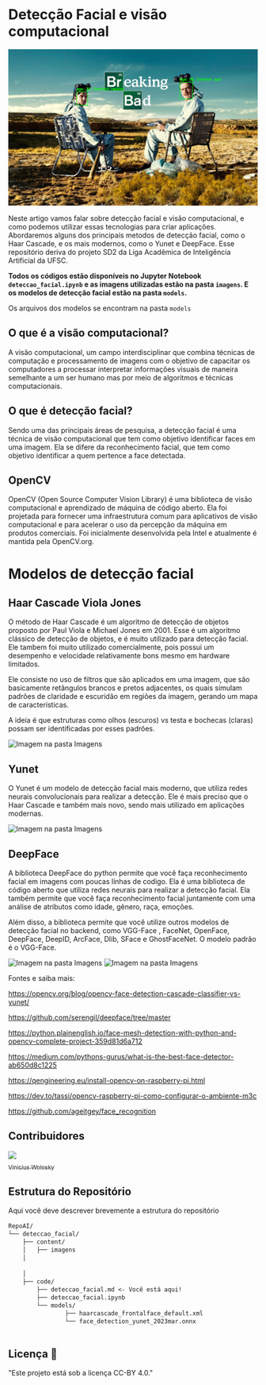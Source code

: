 # Detecção Facial e visão computacional

![Imagem na pasta Imagens](deteccao_facial/content/imagens/baixados.png)

Neste artigo vamos falar sobre detecção facial e visão computacional, e como podemos utilizar essas tecnologias para criar aplicações.
Abordaremos alguns dos principais metodos  de detecção facial, como o Haar Cascade, e os mais modernos, como o Yunet e DeepFace.
Esse repositório deriva do projeto SD2 da Liga Acadêmica de Inteligência Artificial da UFSC.

**Todos os códigos estão disponíveis no Jupyter Notebook `deteccao_facial.ipynb` e as imagens utilizadas estão na pasta `imagens`. E os modelos de detecção facial estão na pasta `models`.**

Os arquivos dos modelos se encontram na pasta `models`

## O que é a visão computacional?

A visão computacional, um campo interdisciplinar que combina técnicas de computação e processamento de imagens com o objetivo de capacitar os computadores a processar interpretar informações visuais de maneira semelhante a um ser humano mas por meio de algoritmos e técnicas computacionais.


## O que é detecção facial?

Sendo uma das principais áreas de pesquisa, a detecção facial é uma técnica de visão computacional que tem como objetivo identificar faces em uma imagem.
Ela se difere da reconhecimento facial, que tem como objetivo identificar a quem pertence a face detectada.


## OpenCV

OpenCV (Open Source Computer Vision Library) é uma biblioteca de visão computacional e aprendizado de máquina de código aberto.
Ela foi projetada para fornecer uma infraestrutura comum para aplicativos de visão computacional e para acelerar o uso da percepção da máquina em produtos comerciais.
Foi inicialmente desenvolvida pela Intel e atualmente é mantida pela OpenCV.org.


# Modelos de detecção facial

## Haar Cascade Viola Jones
O método de Haar Cascade é um algoritmo de detecção de objetos proposto por Paul Viola e Michael Jones em 2001.
Esse é um algoritmo clássico de detecção de objetos, e é muito utilizado para detecção facial. Ele tambem foi muito utilizado comercialmente, pois possui um desempenho e velocidade relativamente bons mesmo em hardware limitados.

Ele consiste no uso de filtros que são aplicados em uma imagem, que são basicamente retângulos brancos e pretos adjacentes, os quais simulam padrões de claridade e escuridão em regiões da imagem, gerando um mapa de características.

A ideia é que estruturas como olhos (escuros) vs testa e bochecas (claras) possam ser identificadas por esses padrões.

 

![Imagem na pasta Imagens](/content\imagens\haar.png)

## Yunet
O Yunet é um modelo de detecção facial mais moderno, que utiliza redes neurais convolucionais para realizar a detecção. Ele é mais preciso que o Haar Cascade e também mais novo, sendo mais utilizado em aplicações modernas.

![Imagem na pasta Imagens](/content\imagens\yunet_vs_haarcascade.png)

## DeepFace
A biblioteca DeepFace do python permite que você faça reconhecimento facial em imagens com poucas linhas de codigo. Ela é uma biblioteca de código aberto que utiliza redes neurais para realizar a detecção facial.
Ela também permite que você faça reconhecimento facial juntamente com uma análise de atributos como idade, gênero, raça, emoções.

Além disso, a biblioteca permite que você utilize outros modelos de detecção facial no backend, como VGG-Face , FaceNet, OpenFace, DeepFace, DeepID, ArcFace, Dlib, SFace e GhostFaceNet. O modelo padrão é o VGG-Face.

![Imagem na pasta Imagens](/content\imagens\angelina.jpg)
![Imagem na pasta Imagens](/content\imagens\emotions_age.jpg)



Fontes e saiba mais:


https://opencv.org/blog/opencv-face-detection-cascade-classifier-vs-yunet/

https://github.com/serengil/deepface/tree/master

https://python.plainenglish.io/face-mesh-detection-with-python-and-opencv-complete-project-359d81d6a712

https://medium.com/pythons-gurus/what-is-the-best-face-detector-ab650d8c1225

https://qengineering.eu/install-opencv-on-raspberry-pi.html

https://dev.to/tassi/opencv-raspberry-pi-como-configurar-o-ambiente-m3c

https://github.com/ageitgey/face_recognition

## Contribuidores
  

   [<img loading="lazy" src="https://media.licdn.com/dms/image/v2/D4D03AQHbAzOfHiKbCw/profile-displayphoto-shrink_800_800/profile-displayphoto-shrink_800_800/0/1712951392343?e=1743033600&v=beta&t=puV7t1bOnAHr0Ic1a1SkmV7oLaTT2FZ5OQYwHf87YSI" width=115><br><sub>Vinicius Wolosky</sub>](https://github.com/vini-muchulski) 

## Estrutura do Repositório

Aqui você deve descrever brevemente a estrutura do repositório

```text
RepoAI/
└── deteccao_facial/
    ├── content/
    │   ├── imagens
    │     
   
    │   
    ├── code/
        ├── deteccao_facial.md <- Você está aqui!
        ├── deteccao_facial.ipynb
        └── models/
                ├── haarcascade_frontalface_default.xml
                └── face_detection_yunet_2023mar.onnx
                
```

## Licença 📝

"Este projeto está sob a licença CC-BY 4.0."
